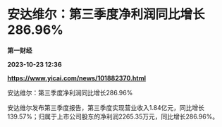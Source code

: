 # 安达维尔：第三季度净利润同比增长286.96%
**第一财经**

**2023-10-23 12:36**

**https://www.yicai.com/news/101882370.html**

安达维尔：第三季度净利润同比增长286.96%

安达维尔发布第三季度报告，第三季度实现营业收入1.84亿元，同比增长139.57%；归属于上市公司股东的净利润2265.35万元，同比增长286.96%。